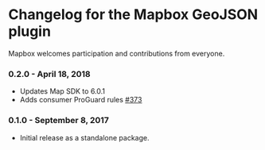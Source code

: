# Changelog for the Mapbox GeoJSON plugin

Mapbox welcomes participation and contributions from everyone.

### 0.2.0 - April 18, 2018
- Updates Map SDK to 6.0.1
- Adds consumer ProGuard rules [#373](https://github.com/mapbox/mapbox-plugins-android/pull/373)

### 0.1.0 - September 8, 2017

- Initial release as a standalone package.
